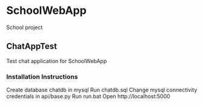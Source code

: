 # SchoolWebApp
School project

## ChatAppTest
Test chat application for SchoolWebApp

### Installation Instructions
Create database chatdb in mysql
Run chatdb.sql
Change mysql connectivity credentials in api/base.py
Run run.bat
Open http://localhost:5000
